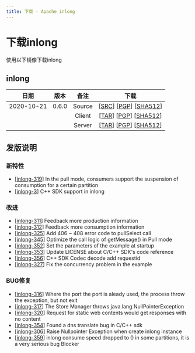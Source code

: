 ```yaml
---
title: 下载 - Apache inlong
---
```


# 下载inlong
  使用以下镜像下载inlong

## inlong
| 日期 | 版本| 备注 | 下载 |
|:---:|:--:|:--:|:--:|
| 2020-10-21 | 0.6.0 | Source | [[SRC](http://www.apache.org/dyn/closer.lua/incubator/inlong/0.6.0-incubating/apache-inlong-0.6.0-incubating-src.tar.gz)]                 [[PGP](https://downloads.apache.org/incubator/inlong/0.6.0-incubating/apache-inlong-0.6.0-incubating-src.tar.gz.asc)]             [[SHA512](https://downloads.apache.org/incubator/inlong/0.6.0-incubating/apache-inlong-0.6.0-incubating-src.tar.gz.sha512)] |
| |                       | Client | [[TAR](http://www.apache.org/dyn/closer.lua/incubator/inlong/0.6.0-incubating/apache-inlong-client-0.6.0-incubating-bin.tar.gz)]          [[PGP](https://downloads.apache.org/incubator/inlong/0.6.0-incubating/apache-inlong-client-0.6.0-incubating-bin.tar.gz.asc)]      [[SHA512](https://downloads.apache.org/incubator/inlong/0.6.0-incubating/apache-inlong-client-0.6.0-incubating-bin.tar.gz.sha512)] |
| |                       | Server | [[TAR](http://www.apache.org/dyn/closer.lua/incubator/inlong/0.6.0-incubating/apache-inlong-server-0.6.0-incubating-bin.tar.gz)]          [[PGP](https://downloads.apache.org/incubator/inlong/0.6.0-incubating/apache-inlong-server-0.6.0-incubating-bin.tar.gz.asc)]      [[SHA512](https://downloads.apache.org/incubator/inlong/0.6.0-incubating/apache-inlong-server-0.6.0-incubating-bin.tar.gz.sha512)] |


## 发版说明

### 新特性
- [[inlong-319](https://issues.apache.org/jira/browse/inlong-319)] In the pull mode, consumers support the  suspension of consumption for a certain partition
- [[inlong-3](https://issues.apache.org/jira/browse/inlong-3)] C++ SDK support in inlong

### 改进
- [[inlong-311](https://issues.apache.org/jira/browse/inlong-311)] Feedback more production information
- [[inlong-312](https://issues.apache.org/jira/browse/inlong-312)] Feedback more consumption information
- [[inlong-325](https://issues.apache.org/jira/browse/inlong-325)] Add 406 ~ 408 error code to pullSelect call
- [[inlong-345](https://issues.apache.org/jira/browse/inlong-345)] Optimize the call logic of getMessage() in Pull mode
- [[inlong-352](https://issues.apache.org/jira/browse/inlong-352)] Set the parameters of the example at startup
- [[inlong-353](https://issues.apache.org/jira/browse/inlong-353)] Update LICENSE about C/C++ SDK's code reference
- [[inlong-356](https://issues.apache.org/jira/browse/inlong-356)] C++ SDK Codec decode add requestid
- [[inlong-327](https://issues.apache.org/jira/browse/inlong-327)] Fix the concurrency problem in the example

### BUG修复
- [[inlong-316](https://issues.apache.org/jira/browse/inlong-316)] Where the port the port is aleady used, the  process throw the exception, but not exit
- [[inlong-317](https://issues.apache.org/jira/browse/inlong-317)] The Store Manager throws java.lang.NullPointerException
- [[inlong-320](https://issues.apache.org/jira/browse/inlong-320)] Request for static web contents would get responses with no content
- [[inlong-354](https://issues.apache.org/jira/browse/inlong-354)] Found a dns translate bug in C/C++ sdk
- [[inlong-306](https://issues.apache.org/jira/browse/inlong-306)] Raise Nullpointer Exception when create inlong instance
- [[inlong-359](https://issues.apache.org/jira/browse/inlong-359)] inlong consume speed dropped to 0 in some partitions, it is a very serious bug  Blocker
